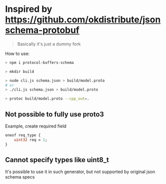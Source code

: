 # Inspired by https://github.com/okdistribute/jsonschema-protobuf

> Basically it's just a dummy fork

How to use:

```bash
> npm i protocol-buffers-schema

> mkdir build

> node cli.js schema.json > build/model.proto
# or
> ./cli.js schema.json > build/model.proto

> protoc build/model.proto --cpp_out=.
```

## Not possible to fully use proto3

Example, create required field

```protobuf
oneof req_type {
    uint32 req = 1;
}
```

## Cannot specify types like uint8_t

It's possible to use it in such generator, but not supported by original json schema specs
